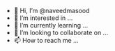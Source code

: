 - 👋 Hi, I’m @naveedmasood
- 👀 I’m interested in ...
- 🌱 I’m currently learning ...
- 💞️ I’m looking to collaborate on ...
- 📫 How to reach me ...

<!---
naveedmasood/naveedmasood is a ✨ special ✨ repository because its `README.md` (this file) appears on your GitHub profile.
You can click the Preview link to take a look at your changes.
--->
